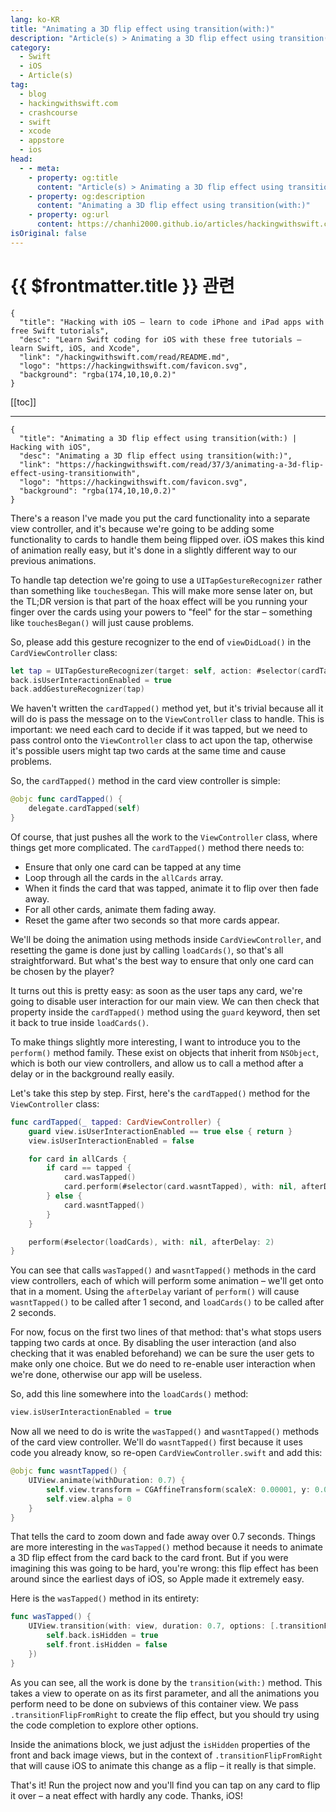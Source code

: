 ```yaml
---
lang: ko-KR
title: "Animating a 3D flip effect using transition(with:)"
description: "Article(s) > Animating a 3D flip effect using transition(with:)"
category:
  - Swift
  - iOS
  - Article(s)
tag: 
  - blog
  - hackingwithswift.com
  - crashcourse
  - swift
  - xcode
  - appstore
  - ios  
head:
  - - meta:
    - property: og:title
      content: "Article(s) > Animating a 3D flip effect using transition(with:)"
    - property: og:description
      content: "Animating a 3D flip effect using transition(with:)"
    - property: og:url
      content: https://chanhi2000.github.io/articles/hackingwithswift.com/read/37/03-animating-a-3d-flip-effect-using-transitionwith.html
isOriginal: false
---
```


# {{ $frontmatter.title }} 관련

```component VPCard
{
  "title": "Hacking with iOS – learn to code iPhone and iPad apps with free Swift tutorials",
  "desc": "Learn Swift coding for iOS with these free tutorials – learn Swift, iOS, and Xcode",
  "link": "/hackingwithswift.com/read/README.md",
  "logo": "https://hackingwithswift.com/favicon.svg",
  "background": "rgba(174,10,10,0.2)"
}
```

[[toc]]

---

```component VPCard
{
  "title": "Animating a 3D flip effect using transition(with:) | Hacking with iOS",
  "desc": "Animating a 3D flip effect using transition(with:)",
  "link": "https://hackingwithswift.com/read/37/3/animating-a-3d-flip-effect-using-transitionwith",
  "logo": "https://hackingwithswift.com/favicon.svg",
  "background": "rgba(174,10,10,0.2)"
}
```

There's a reason I've made you put the card functionality into a separate view controller, and it's because we're going to be adding some functionality to cards to handle them being flipped over. iOS makes this kind of animation really easy, but it's done in a slightly different way to our previous animations.

To handle tap detection we're going to use a `UITapGestureRecognizer` rather than something like `touchesBegan`. This will make more sense later on, but the TL;DR version is that part of the hoax effect will be you running your finger over the cards using your powers to "feel" for the star – something like `touchesBegan()` will just cause problems.

So, please add this gesture recognizer to the end of `viewDidLoad()` in the `CardViewController` class:

```swift
let tap = UITapGestureRecognizer(target: self, action: #selector(cardTapped))
back.isUserInteractionEnabled = true
back.addGestureRecognizer(tap)
```

We haven't written the `cardTapped()` method yet, but it's trivial because all it will do is pass the message on to the `ViewController` class to handle. This is important: we need each card to decide if it was tapped, but we need to pass control onto the `ViewController` class to act upon the tap, otherwise it's possible users might tap two cards at the same time and cause problems.

So, the `cardTapped()` method in the card view controller is simple:

```swift
@objc func cardTapped() {
    delegate.cardTapped(self)
}
```

Of course, that just pushes all the work to the `ViewController` class, where things get more complicated. The `cardTapped()` method there needs to:

- Ensure that only one card can be tapped at any time
- Loop through all the cards in the `allCards` array.
- When it finds the card that was tapped, animate it to flip over then fade away.
- For all other cards, animate them fading away.
- Reset the game after two seconds so that more cards appear.

We'll be doing the animation using methods inside `CardViewController`, and resetting the game is done just by calling `loadCards()`, so that's all straightforward. But what's the best way to ensure that only one card can be chosen by the player?

It turns out this is pretty easy: as soon as the user taps any card, we're going to disable user interaction for our main view. We can then check that property inside the `cardTapped()` method using the `guard` keyword, then set it back to true inside `loadCards()`.

To make things slightly more interesting, I want to introduce you to the `perform()` method family. These exist on objects that inherit from `NSObject`, which is both our view controllers, and allow us to call a method after a delay or in the background really easily.

Let's take this step by step. First, here's the `cardTapped()` method for the `ViewController` class:

```swift
func cardTapped(_ tapped: CardViewController) {
    guard view.isUserInteractionEnabled == true else { return }
    view.isUserInteractionEnabled = false

    for card in allCards {
        if card == tapped {
            card.wasTapped()
            card.perform(#selector(card.wasntTapped), with: nil, afterDelay: 1)
        } else {
            card.wasntTapped()
        }
    }

    perform(#selector(loadCards), with: nil, afterDelay: 2)
}
```

You can see that calls `wasTapped()` and `wasntTapped()` methods in the card view controllers, each of which will perform some animation – we'll get onto that in a moment. Using the `afterDelay` variant of `perform()` will cause `wasntTapped()` to be called after 1 second, and `loadCards()` to be called after 2 seconds.

For now, focus on the first two lines of that method: that's what stops users tapping two cards at once. By disabling the user interaction (and also checking that it was enabled beforehand) we can be sure the user gets to make only one choice. But we do need to re-enable user interaction when we're done, otherwise our app will be useless.

So, add this line somewhere into the `loadCards()` method:

```swift
view.isUserInteractionEnabled = true
```

Now all we need to do is write the `wasTapped()` and `wasntTapped()` methods of the card view controller. We'll do `wasntTapped()` first because it uses code you already know, so re-open <FontIcon icon="fa-brands fa-swift"/>`CardViewController.swift` and add this:

```swift
@objc func wasntTapped() {
    UIView.animate(withDuration: 0.7) {
        self.view.transform = CGAffineTransform(scaleX: 0.00001, y: 0.00001)
        self.view.alpha = 0
    }
}
```

That tells the card to zoom down and fade away over 0.7 seconds. Things are more interesting in the `wasTapped()` method because it needs to animate a 3D flip effect from the card back to the card front. But if you were imagining this was going to be hard, you're wrong: this flip effect has been around since the earliest days of iOS, so Apple made it extremely easy.

Here is the `wasTapped()` method in its entirety:

```swift
func wasTapped() {
    UIView.transition(with: view, duration: 0.7, options: [.transitionFlipFromRight], animations: { [unowned self] in
        self.back.isHidden = true
        self.front.isHidden = false
    })
}
```

As you can see, all the work is done by the `transition(with:)` method. This takes a view to operate on as its first parameter, and all the animations you perform need to be done on subviews of this container view. We pass `.transitionFlipFromRight` to create the flip effect, but you should try using the code completion to explore other options.

Inside the animations block, we just adjust the `isHidden` properties of the front and back image views, but in the context of `.transitionFlipFromRight` that will cause iOS to animate this change as a flip – it really is that simple.

That's it! Run the project now and you'll find you can tap on any card to flip it over – a neat effect with hardly any code. Thanks, iOS!

